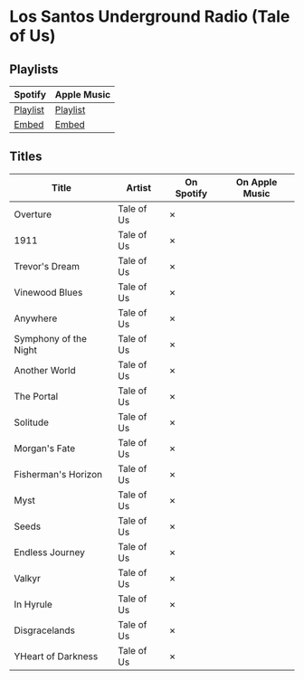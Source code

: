 # Los Santos Underground Radio (Tale of Us)

## Playlists

| Spotify                                                                                     | Apple Music  |
| ------------------------------------------------------------------------------------------- | ------------ |
| [Playlist](https://open.spotify.com/user/marauderxtreme/playlist/5soarZDqGoTLU1rS6jUO3N)    | [Playlist]() |
| [Embed](https://open.spotify.com/embed/user/marauderxtreme/playlist/5soarZDqGoTLU1rS6jUO3N) | [Embed]()    |

## Titles

| Title                 | Artist     | On Spotify | On Apple Music |
| --------------------- | ---------- | ---------- | -------------- |
| Overture              | Tale of Us | ✗          |
| 1911                  | Tale of Us | ✗          |
| Trevor's Dream        | Tale of Us | ✗          |
| Vinewood Blues        | Tale of Us | ✗          |
| Anywhere              | Tale of Us | ✗          |
| Symphony of the Night | Tale of Us | ✗          |
| Another World         | Tale of Us | ✗          |
| The Portal            | Tale of Us | ✗          |
| Solitude              | Tale of Us | ✗          |
| Morgan's Fate         | Tale of Us | ✗          |
| Fisherman's Horizon   | Tale of Us | ✗          |
| Myst                  | Tale of Us | ✗          |
| Seeds                 | Tale of Us | ✗          |
| Endless Journey       | Tale of Us | ✗          |
| Valkyr                | Tale of Us | ✗          |
| In Hyrule             | Tale of Us | ✗          |
| Disgracelands         | Tale of Us | ✗          |
| YHeart of Darkness    | Tale of Us | ✗          |

